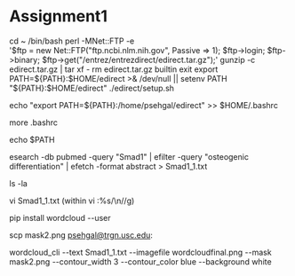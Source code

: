 # Assignment1
cd ~
/bin/bash
perl -MNet::FTP -e \
'$ftp = new Net::FTP("ftp.ncbi.nlm.nih.gov", Passive => 1);
$ftp->login; $ftp->binary;
$ftp->get("/entrez/entrezdirect/edirect.tar.gz");'
gunzip -c edirect.tar.gz | tar xf -
rm edirect.tar.gz
builtin exit
export PATH=${PATH}:$HOME/edirect >& /dev/null || setenv PATH "${PATH}:$HOME/edirect"
  ./edirect/setup.sh

echo "export PATH=\${PATH}:/home/psehgal/edirect" >> $HOME/.bashrc

more .bashrc

echo $PATH

esearch -db pubmed -query "Smad1" | efilter -query "osteogenic differentiation" | efetch -format abstract  > Smad1_1.txt

ls -la

vi Smad1_1.txt (within vi :%s/\n//g)

pip install wordcloud --user

scp mask2.png psehgal@trgn.usc.edu:

wordcloud_cli --text Smad1_1.txt --imagefile wordcloudfinal.png --mask mask2.png --contour_width 3 --contour_color blue --background white
